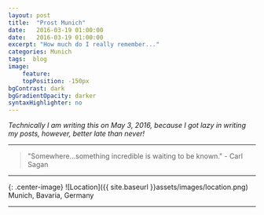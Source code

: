 ```yaml
---
layout: post
title:  "Prost Munich"
date:   2016-03-19 01:00:00
date:   2016-03-19 01:00:00
excerpt: "How much do I really remember..."
categories: Munich
tags:  blog
image:
    feature: 
    topPosition: -150px
bgContrast: dark
bgGradientOpacity: darker
syntaxHighlighter: no
---
```


*Technically I am writing this on May 3, 2016, because I got lazy in writing my posts, however, better late than never!*



<hr>

<blockquote class="largeQuote">"Somewhere...something incredible is waiting to be known." - Carl Sagan</blockquote>

<hr>

{: .center-image}
![Location]({{ site.baseurl }}assets/images/location.png) Munich, Bavaria, Germany

<hr>